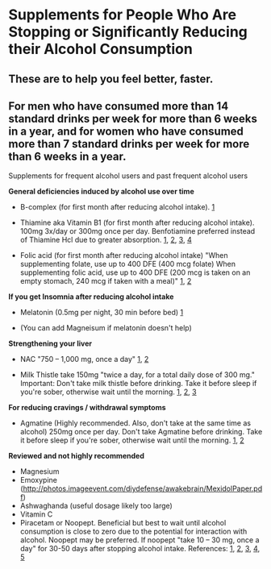 # Supplements for People Who Are Stopping or Significantly Reducing their Alcohol Consumption

## These are to help you feel better, faster.

## For men who have consumed more than 14 standard drinks per week for more than 6 weeks in a year, and for women who have consumed more than 7 standard drinks per week for more than 6 weeks in a year.

Supplements for frequent alcohol users and past frequent alcohol users

**General deficiencies induced by alcohol use over time**

- B-complex (for first month after reducing alcohol intake). [1](https://academic.oup.com/alcalc/article/33/4/317/129640)

- Thiamine aka Vitamin B1 (for first month after reducing alcohol intake). 100mg 3x/day or 300mg once per day. Benfotiamine preferred instead of Thiamine Hcl due to greater absorption. [1](https://rebelem.com/should-you-prescribe-oral-thiamine-for-chronic-alcoholics/), [2](https://academic.oup.com/alcalc/article/31/4/421/145739), [3](https://pubs.niaaa.nih.gov/publications/arh27-2/134-142.htm), [4](https://examine.com/supplements/vitamin-b1/)

- Folic acid (for first month after reducing alcohol intake) "When supplementing folate, use up to 400 DFE (400 mcg folate)
When supplementing folic acid, use up to 400 DFE (200 mcg is taken on an empty stomach, 240 mcg if taken with a meal)" [1](https://www.nejm.org/doi/full/10.1056/NEJM197109232851301), [2](https://examine.com/supplements/folic-acid/)

**If you get Insomnia after reducing alcohol intake**

- Melatonin (0.5mg per night, 30 min before bed) [1](https://examine.com/supplements/melatonin/)

- (You can add Magneisum if melatonin doesn't help)

**Strengthening your liver**

- NAC "750 – 1,000 mg, once a day" [1](https://www.ncbi.nlm.nih.gov/pmc/articles/PMC4728225/), [2](https://examine.com/supplements/n-acetylcysteine/)

- Milk Thistle take 150mg "twice a day, for a total daily dose of 300 mg." Important: Don't take milk thistle before drinking. Take it before sleep if you're sober, otherwise wait until the morning. [1](https://journals.lww.com/jcge/Abstract/2003/10000/Silymarin_Retards_the_Progression_of.13.aspx), [2](https://www.ncbi.nlm.nih.gov/pmc/articles/PMC3959115/), [3](https://examine.com/supplements/milk-thistle/)

**For reducing cravings / withdrawal symptoms**

- Agmatine (Highly recommended. Also, don't take at the same time as alcohol) 250mg once per day. Don't take Agmatine before drinking. Take it before sleep if you're sober, otherwise wait until the morning. [1](https://www.sciencedirect.com/science/article/pii/S0166432899001278), [2](https://www.sciencedirect.com/science/article/pii/S009130570700233X)

**Reviewed and not highly recommended**

- Magnesium
- Emoxypine (http://photos.imageevent.com/diydefense/awakebrain/MexidolPaper.pdf)
- Ashwaghanda (useful dosage likely too large)
- Vitamin C
- Piracetam or Noopept. Beneficial but best to wait until alcohol consumption is close to zero due to the potential for interaction with alcohol. Noopept may be preferred. If noopept "take 10 – 30 mg, once a day" for 30-50 days after stopping alcohol intake. References: [1](https://journals.sagepub.com/doi/abs/10.1177/030006057800600508), [2](https://onlinelibrary.wiley.com/doi/abs/10.1111/j.1530-0277.1991.tb00610.x), [3](https://www.sciencedirect.com/science/article/pii/074183299400107O), [4](https://www.sciencedirect.com/science/article/pii/0741832995020500), [5](https://www.purenootropics.net/piracetam/piracetam-side-effects/piracetam-dangers-with-alcohol/)
